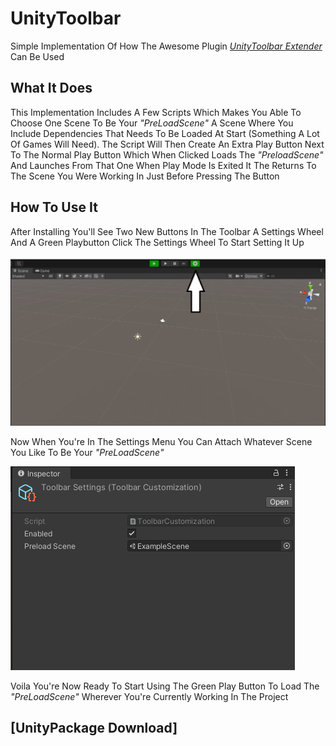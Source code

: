 # UnityToolbar
Simple Implementation Of How The Awesome Plugin [*UnityToolbar Extender*](https://github.com/marijnz/unity-toolbar-extender)
Can Be Used

## What It Does
This Implementation Includes A Few Scripts Which Makes You Able To Choose One Scene To Be Your *"PreLoadScene"*
A Scene Where You Include Dependencies That Needs To Be Loaded At Start (Something A Lot Of Games Will Need). 
The Script Will Then Create An Extra Play Button Next To The Normal Play Button Which When Clicked Loads The 
*"PreloadScene"* And Launches From That One When Play Mode Is Exited It The Returns To The Scene You Were Working 
In Just Before Pressing The Button 

## How To Use It
After Installing You'll See Two New Buttons In The Toolbar A Settings Wheel And A Green Playbutton Click The Settings Wheel To Start Setting It Up

![Image Of Finding Settings](ExamplePictures/FindSettings.png)

Now When You're In The Settings Menu You Can Attach Whatever Scene You Like To Be Your *"PreLoadScene"*

![Image Of Setting Up PreLoadScene](ExamplePictures/SetupScene.png)

Voila You're Now Ready To Start Using The Green Play Button To Load The *"PreLoadScene"* Wherever You're Currently Working In The Project

## [UnityPackage Download]
